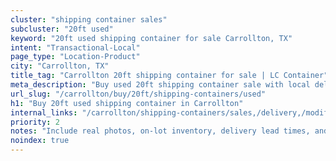 ```yaml
---
cluster: "shipping container sales"
subcluster: "20ft used"
keyword: "20ft used shipping container for sale Carrollton, TX"
intent: "Transactional-Local"
page_type: "Location-Product"
city: "Carrollton, TX"
title_tag: "Carrollton 20ft shipping container for sale | LC Container"
meta_description: "Buy used 20ft shipping container sale with local delivery in Carrollton, TX. LC Container — local Since 2003. Request a fast quote today."
url_slug: "/carrollton/buy/20ft/shipping-containers/used"
h1: "Buy 20ft used shipping container in Carrollton"
internal_links: "/carrollton/shipping-containers/sales,/delivery,/modifications"
priority: 2
notes: "Include real photos, on-lot inventory, delivery lead times, and financing info."
noindex: true
---
```


<!-- TODO: Add unique city/inventory copy, images, and internal links here. -->
